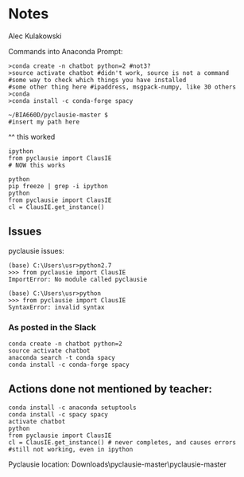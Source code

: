# Notes
Alec Kulakowski

Commands into Anaconda Prompt:
```{Anaconda Prompt}
>conda create -n chatbot python=2 #not3?
>source activate chatbot #didn't work, source is not a command
#some way to check which things you have installed
#some other thing here #ipaddress, msgpack-numpy, like 30 others
>conda
>conda install -c conda-forge spacy
```

```{Anaconda Prompt}
~/BIA660D/pyclausie-master $
#insert my path here
```
^^ this worked
```{Anaconda Prompt}
ipython
from pyclausie import ClausIE
# NOW this works 
```
```{Anaconda Prompt}
python
pip freeze | grep -i ipython
python
from pyclausie import ClausIE
cl = ClausIE.get_instance()
```

## Issues

pyclausie issues:
```{Anaconda Prompt}
(base) C:\Users\usr>python2.7
>>> from pyclausie import ClausIE
ImportError: No module called pyclausie
```
```{Anaconda Prompt}
(base) C:\Users\usr>python
>>> from pyclausie import ClausIE 
SyntaxError: invalid syntax
```
### As posted in the Slack
```{Anaconda Prompt}
conda create -n chatbot python=2
source activate chatbot
anaconda search -t conda spacy
conda install -c conda-forge spacy
```

## Actions done not mentioned by teacher:
```{Anaconda Prompt}
conda install -c anaconda setuptools
conda install -c spacy spacy
activate chatbot
python
from pyclausie import ClausIE
cl = ClausIE.get_instance() # never completes, and causes errors #still not working, even in ipython 
```
Pyclausie location:
Downloads\pyclausie-master\pyclausie-master

